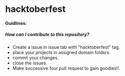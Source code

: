 # hacktoberfest

#### Guidlines:

##### How can I contribute to this repository? #####

* Create a issue in issue tab with "hacktoberfest" tag. <br />
* place your projects in assigned domain folders.
* commit your changes.
* close the issues.
* Make successive four pull request to gain goodies!!.




